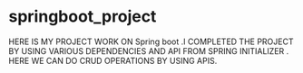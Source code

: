 # springboot_project
HERE IS MY PROJECT WORK ON Spring boot .I COMPLETED THE PROJECT BY USING VARIOUS DEPENDENCIES AND API  FROM SPRING INITIALIZER . HERE WE CAN DO CRUD OPERATIONS BY USING APIS.
